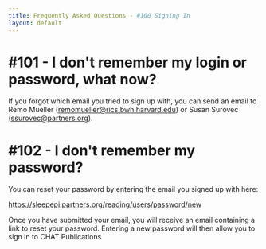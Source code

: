 ```yaml
---
title: Frequently Asked Questions - #100 Signing In
layout: default
---
```


# #101 - I don't remember my login or password, what now?

If you forgot which email you tried to sign up with, you can send an email to Remo Mueller (remomueller@rics.bwh.harvard.edu) or Susan Surovec (ssurovec@partners.org).

# #102 - I don't remember my password?

You can reset your password by entering the email you signed up with here:

https://sleepepi.partners.org/reading/users/password/new

Once you have submitted your email, you will receive an email containing a link to reset your password. Entering a new password will then allow you to sign in to CHAT Publications
